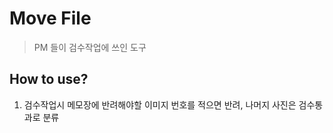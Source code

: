 # Move File
> PM 들이 검수작업에 쓰인 도구

## How to use?
1. 검수작업시 메모장에 반려해야할 이미지 번호를 적으면 반려, 나머지 사진은 검수통과로 분류

